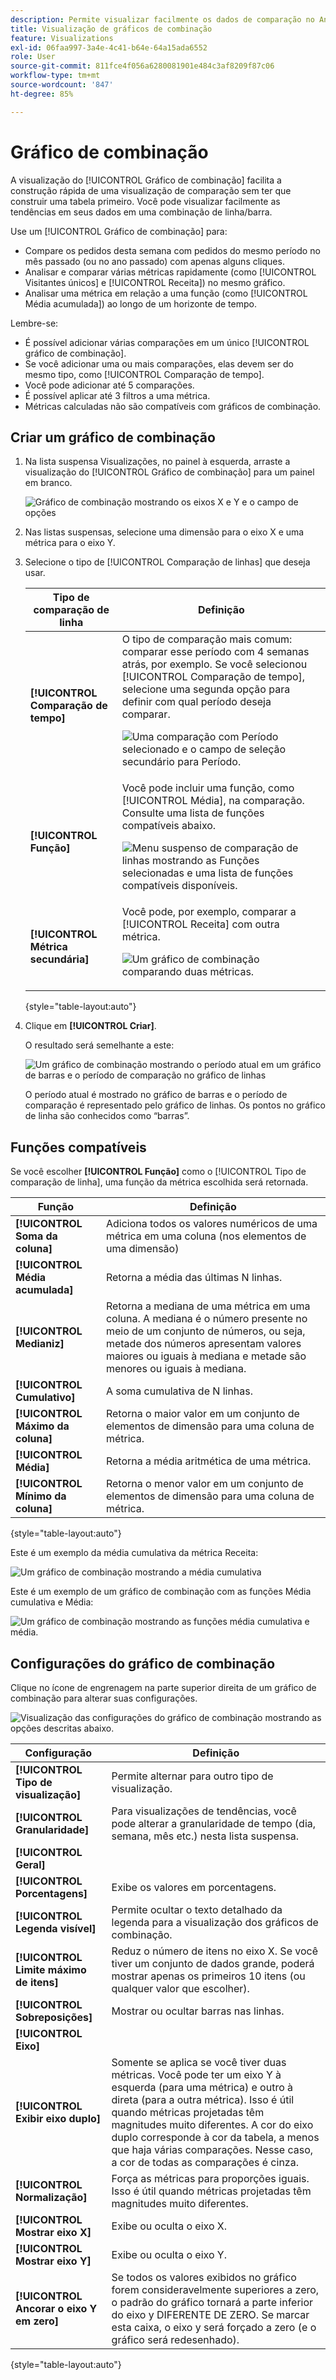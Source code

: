 ```yaml
---
description: Permite visualizar facilmente os dados de comparação no Analysis Workspace, criando comparações com o mês passado, o ano passado e assim por diante.
title: Visualização de gráficos de combinação
feature: Visualizations
exl-id: 06faa997-3a4e-4c41-b64e-64a15ada6552
role: User
source-git-commit: 811fce4f056a6280081901e484c3af8209f87c06
workflow-type: tm+mt
source-wordcount: '847'
ht-degree: 85%

---
```


# Gráfico de combinação

A visualização do [!UICONTROL Gráfico de combinação] facilita a construção rápida de uma visualização de comparação sem ter que construir uma tabela primeiro. Você pode visualizar facilmente as tendências em seus dados em uma combinação de linha/barra.

Use um [!UICONTROL Gráfico de combinação] para:

* Compare os pedidos desta semana com pedidos do mesmo período no mês passado (ou no ano passado) com apenas alguns cliques.
* Analisar e comparar várias métricas rapidamente (como [!UICONTROL Visitantes únicos] e [!UICONTROL Receita]) no mesmo gráfico.
* Analisar uma métrica em relação a uma função (como [!UICONTROL Média acumulada]) ao longo de um horizonte de tempo.

Lembre-se:

* É possível adicionar várias comparações em um único [!UICONTROL gráfico de combinação].
* Se você adicionar uma ou mais comparações, elas devem ser do mesmo tipo, como [!UICONTROL Comparação de tempo].
* Você pode adicionar até 5 comparações.
* É possível aplicar até 3 filtros a uma métrica.
* Métricas calculadas não são compatíveis com gráficos de combinação.

## Criar um gráfico de combinação

1. Na lista suspensa Visualizações, no painel à esquerda, arraste a visualização do [!UICONTROL Gráfico de combinação] para um painel em branco.

   ![Gráfico de combinação mostrando os eixos X e Y e o campo de opções](assets/combo-chart-build.png)

1. Nas listas suspensas, selecione uma dimensão para o eixo X e uma métrica para o eixo Y.

1. Selecione o tipo de [!UICONTROL Comparação de linhas] que deseja usar.

   | Tipo de comparação de linha | Definição |
   | --- | --- |
   | **[!UICONTROL Comparação de tempo]** | O tipo de comparação mais comum: comparar esse período com 4 semanas atrás, por exemplo. Se você selecionou [!UICONTROL Comparação de tempo], selecione uma segunda opção para definir com qual período deseja comparar.<p>![Uma comparação com Período selecionado e o campo de seleção secundário para Período.](assets/combo-time-period.png) |
   | **[!UICONTROL Função]** | Você pode incluir uma função, como [!UICONTROL Média], na comparação. Consulte uma lista de funções compatíveis abaixo.<p>![Menu suspenso de comparação de linhas mostrando as Funções selecionadas e uma lista de funções compatíveis disponíveis.](assets/combo-functions.png) |
   | **[!UICONTROL Métrica secundária]** | Você pode, por exemplo, comparar a [!UICONTROL Receita] com outra métrica.<p>![Um gráfico de combinação comparando duas métricas.](assets/combo-2metrics.png) |

   {style="table-layout:auto"}

1. Clique em **[!UICONTROL Criar]**.

   O resultado será semelhante a este:

   ![Um gráfico de combinação mostrando o período atual em um gráfico de barras e o período de comparação no gráfico de linhas ](assets/combo-output.png)

   O período atual é mostrado no gráfico de barras e o período de comparação é representado pelo gráfico de linhas. Os pontos no gráfico de linha são conhecidos como “barras”.

## Funções compatíveis

Se você escolher **[!UICONTROL Função]** como o [!UICONTROL Tipo de comparação de linha], uma função da métrica escolhida será retornada.

| Função | Definição |
| --- | --- |
| **[!UICONTROL Soma da coluna]** | Adiciona todos os valores numéricos de uma métrica em uma coluna (nos elementos de uma dimensão) |
| **[!UICONTROL Média acumulada]** | Retorna a média das últimas N linhas. |
| **[!UICONTROL Medianiz]** | Retorna a mediana de uma métrica em uma coluna. A mediana é o número presente no meio de um conjunto de números, ou seja, metade dos números apresentam valores maiores ou iguais à mediana e metade são menores ou iguais à mediana. |
| **[!UICONTROL Cumulativo]** | A soma cumulativa de N linhas. |
| **[!UICONTROL Máximo da coluna]** | Retorna o maior valor em um conjunto de elementos de dimensão para uma coluna de métrica. |
| **[!UICONTROL Média]** | Retorna a média aritmética de uma métrica. |
| **[!UICONTROL Mínimo da coluna]** | Retorna o menor valor em um conjunto de elementos de dimensão para uma coluna de métrica. |

{style="table-layout:auto"}

Este é um exemplo da média cumulativa da métrica Receita:

![Um gráfico de combinação mostrando a média cumulativa](assets/combo-cumul-avg.png)

Este é um exemplo de um gráfico de combinação com as funções Média cumulativa e Média:

![Um gráfico de combinação mostrando as funções média cumulativa e média.](assets/combo-two-functions.png)

## Configurações do gráfico de combinação

Clique no ícone de engrenagem na parte superior direita de um gráfico de combinação para alterar suas configurações.

![Visualização das configurações do gráfico de combinação mostrando as opções descritas abaixo.](assets/combo-settings.png)

| Configuração | Definição |
| --- | --- |
| **[!UICONTROL Tipo de visualização]** | Permite alternar para outro tipo de visualização. |
| **[!UICONTROL Granularidade]** | Para visualizações de tendências, você pode alterar a granularidade de tempo (dia, semana, mês etc.) nesta lista suspensa. |
| **[!UICONTROL Geral]** |  |
| **[!UICONTROL Porcentagens]** | Exibe os valores em porcentagens. |
| **[!UICONTROL Legenda visível]** | Permite ocultar o texto detalhado da legenda para a visualização dos gráficos de combinação. |
| **[!UICONTROL Limite máximo de itens]** | Reduz o número de itens no eixo X. Se você tiver um conjunto de dados grande, poderá mostrar apenas os primeiros 10 itens (ou qualquer valor que escolher). |
| **[!UICONTROL Sobreposições]** | Mostrar ou ocultar barras nas linhas. |
| **[!UICONTROL Eixo]** | |
| **[!UICONTROL Exibir eixo duplo]** | Somente se aplica se você tiver duas métricas. Você pode ter um eixo Y à esquerda (para uma métrica) e outro à direta (para a outra métrica). Isso é útil quando métricas projetadas têm magnitudes muito diferentes. A cor do eixo duplo corresponde à cor da tabela, a menos que haja várias comparações. Nesse caso, a cor de todas as comparações é cinza. |
| **[!UICONTROL Normalização]** | Força as métricas para proporções iguais. Isso é útil quando métricas projetadas têm magnitudes muito diferentes. |
| **[!UICONTROL Mostrar eixo X]** | Exibe ou oculta o eixo X. |
| **[!UICONTROL Mostrar eixo Y]** | Exibe ou oculta o eixo Y. |
| **[!UICONTROL Ancorar o eixo Y em zero]** | Se todos os valores exibidos no gráfico forem consideravelmente superiores a zero, o padrão do gráfico tornará a parte inferior do eixo y DIFERENTE DE ZERO. Se marcar esta caixa, o eixo y será forçado a zero (e o gráfico será redesenhado). |

{style="table-layout:auto"}
